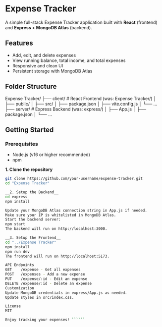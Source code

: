 # Expense Tracker

A simple full-stack Expense Tracker application built with **React** (frontend) and **Express + MongoDB Atlas** (backend).

## Features

- Add, edit, and delete expenses
- View running balance, total income, and total expenses
- Responsive and clean UI
- Persistent storage with MongoDB Atlas

## Folder Structure
Expense Tracker/
├── client/ # React Frontend (was: Expense Tracker/)
│ ├── public/
│ ├── src/
│ ├── package.json
│ ├── vite.config.js
│ └── ...
├── server/ # Express Backend (was: express/)
│ ├── App.js
│ ├── package.json
│ └── ...

## Getting Started

### Prerequisites

- Node.js (v16 or higher recommended)
- npm

__1. Clone the repository__

```sh
git clone https://github.com/your-username/expense-tracker.git
cd "Expense Tracker"

__2. Setup the Backend__
cd express
npm install

Update your MongoDB Atlas connection string in App.js if needed.
Make sure your IP is whitelisted in MongoDB Atlas.
Start the backend server:
npm start
The backend will run on http://localhost:3000.

__3. Setup the Frontend__
cd "../Expense Tracker"
npm install
npm run dev
The frontend will run on http://localhost:5173.

API Endpoints
GET    /expense - Get all expenses
POST   /expenses - Add a new expense
PUT    /expense/:id - Edit an expense
DELETE /expense/:id - Delete an expense
Customization
Update MongoDB credentials in express/App.js as needed.
Update styles in src/index.css.

License
MIT

Enjoy tracking your expenses! ``````


